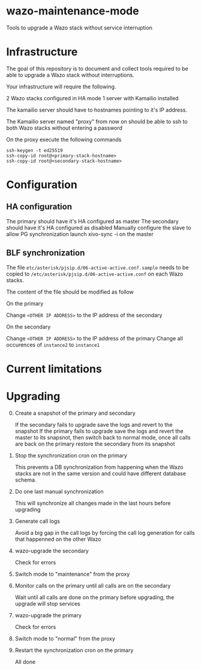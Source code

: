 # wazo-maintenance-mode
Tools to upgrade a Wazo stack without service interruption

# Infrastructure

The goal of this repository is to document and collect tools required
to be able to upgrade a Wazo stack without interruptions.

Your infrastructure will require the following.

2 Wazo stacks configured in HA mode
1 server with Kamailio installed

The kamailio server should have to hostnames pointing to it's IP address.

The Kamailio server named "proxy" from now on should be able to ssh to both Wazo stacks without entering a password

On the proxy execute the following commands

```
ssh-keygen -t ed25519
ssh-copy-id root@<primary-stack-hostname>
ssh-copy-id root@<secondary-stack-hostname>
```

# Configuration

## HA configuration

The primary should have it's HA configured as master
The secondary should have it's HA configured as disabled
Manually configure the slave to allow PG synchronization
launch xivo-sync -i on the master


## BLF synchronization

The file `etc/asterisk/pjsip.d/06-active-active.conf.sample` needs to be copied to
`/etc/asterisk/pjsip.d/06-active-active.conf` on each Wazo stacks.

The content of the file should be modified as follow

On the primary

Change `<OTHER IP ADDRESS>` to the IP address of the secondary

On the secondary

Change `<OTHER IP ADDRESS>` to the IP address of the primary
Change all occurences of `instance2` to `instance1`

# Current limitations


# Upgrading

0. Create a snapshot of the primary and secondary

    If the secondary fails to upgrade save the logs and revert to the snapshot
    If the primary fails to upgrade save the logs and revert the master to its snapsnot, then switch back to normal mode, once all calls are back on the primary restore the secondary from its snapshot

1. Stop the synchronization cron on the primary

    This prevents a DB synchronization from happening when the Wazo stacks
    are not in the same version and could have different database schema.

2. Do one last manual synchronization

    This will synchronize all changes made in the last hours before upgrading

3. Generate call logs

    Avoid a big gap in the call logs by forcing the call log generation for calls that happenned on the other Wazo

4. wazo-upgrade the secondary

    Check for errors

5. Switch mode to "maintenance" from the proxy

6. Monitor calls on the primary until all calls are on the secondary

    Wait until all calls are done on the primary before upgrading, the upgrade will stop services

7. wazo-upgrade the primary

    Check for errors

8. Switch mode to "normal" from the proxy

9. Restart the synchronization cron on the primary

    All done
